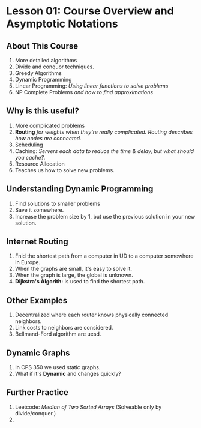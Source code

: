 # Lesson 01: Course Overview and Asymptotic Notations
## About This Course
1. More detailed algorithms
2. Divide and conquor techniques.
4. Greedy Algorithms
5. Dynamic Programming
6. Linear Programming: *Using linear functions to solve problems*
7. NP Complete Problems *and how to find approximations*

## Why is this useful?
1. More complicated problems
2. **Routing** *for weights when they’re really complicated. Routing describes how nodes are connected.*
3. Scheduling
4. Caching: *Servers each data to reduce the time & delay, but what should you cache?.*
5. Resource Allocation
6. Teaches us how to solve new problems.
## Understanding Dynamic Programming
1. Find solutions to smaller problems
2. Save it somewhere.
3. Increase the problem size by 1, but use the previous solution in your new solution.

## Internet Routing
1. Fnid the shortest path from a computer in UD to a computer somewhere in Europe.
2. When the graphs are small, it's easy to solve it.
3. When the graph is large, the global is unknown.
4. **Dijkstra's Algorith:** is used to find the shortest path.

## Other Examples
1. Decentralized where each router knows physically connected neighbors.
2. Link costs to neighbors are considered.
3. Bellmand-Ford algorithm are uesd.

## Dynamic Graphs
1. In CPS 350 we used static graphs.
2. What if it's **Dynamic** and changes quickly?

## Further Practice
1. Leetcode: *Median of Two Sorted Arrays* (Solveable only by divide/conquer.)
2. 